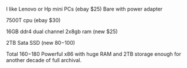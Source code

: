 I like
Lenovo or Hp mini PCs (ebay $25) Bare with power adapter

7500T cpu (ebay $30)

16GB ddr4 dual channel 2x8gb ram (new $25)

2TB Sata SSD (new $80-$100)


Total $160-$180
Powerful x86 with huge RAM and 2TB storage enough for another decade of full archival.